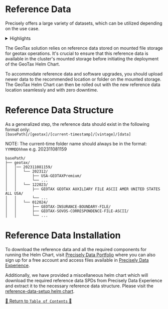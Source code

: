 # Reference Data

Precisely offers a large variety of datasets, which can be utilized depending on the use case.

<details>
<summary>Highlights</summary>

- Highest building level precision. Highest overall building and parcel level precision datasets
- Low Street interpolation percentage.
- Best for address level geocodes for North American and European addresses
- Master Location Data (MLD), our best-in-class, hyper-accurate location reference data with PreciselyID, is now
  available in 11 countries, with more to come!
- Positionally-accurate location datasets delivers highly relevant, consistent context enabling more confident business
  decisions.

</details>

The GeoTax solution relies on reference data stored on mounted file storage for
geotax operations. It's crucial to ensure that this reference data is available in the cluster's mounted
storage before initiating the deployment of the GeoTax Helm Chart.

To accommodate reference data and software upgrades, you should upload newer data to the recommended location or folder
on the mounted storage. The GeoTax Helm Chart can then be rolled out with the new reference data location
seamlessly and with zero downtime.


# Reference Data Structure

As a generalized step, the reference data should exist in the following format only:
<br>`[basePath]/[geotax]/[current-timestamp]/[vintage]/[data]`

NOTE: The current-time folder name should always be in the format: `YYMMDDhhmm` e.g. 202311081159
```
basePath/
├── geotax/
│   │── 202311081159/
│   │   └── 202312/
│   │       ├── USA-GEOTAXPremium/
│   │       └── ...
│   │   └── 122023/
│   │       ├── GEOTAX GEOTAX AUXILIARY FILE ASCII AMER UNITED STATES ALL USA/
│   │       └── ...
│   │   └── 012024/
│   │       ├── GEOTAX-INSURANCE-BOUNDARY-FILE/
│   │       ├── GEOTAX-SOVOS-CORRESPONDENCE-FILE-ASCII/
│   │       └── ...
```

# Reference Data Installation

To download the reference data and all the required components for running the Helm Chart,
visit [Precisely Data Portfolio](https://dataguide.precisely.com/) where you can also sign up for a free account and
access files available in [Precisely Data Experience](https://data.precisely.com/).

Additionally, we have provided a miscellaneous helm chart which will download the required reference data SPDs from Precisely Data Experience and extract it to the necessary reference data structure.
Please visit the [reference-data-setup helm chart](../charts/eks/reference-data-setup/README.md).

[🔗 Return to `Table of Contents` 🔗](../README.md#components)